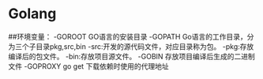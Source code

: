 # Golang

##环境变量：
-GOROOT
GO语言的安装目录
-GOPATH
Go语言的工作目录，分为三个子目录pkg,src,bin
  -src:开发的源代码文件，对应目录称为包。
  -pkg:存放编译后的包文件。
  -bin:存放项目源文件。
-GOBIN
存放项目编译后生成的二进制文件
-GOPROXY
go get 下载依赖时使用的代理地址
